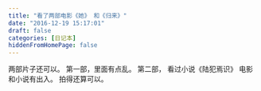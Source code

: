 ```yaml
---
title: "看了两部电影《她》 和《归来》"
date: "2016-12-19 15:17:01"
draft: false
categories: [日记本]
hiddenFromHomePage: false
---
```

两部片子还可以。
第一部，里面有点乱。 
第二部， 看过小说《陆犯焉识》  电影和小说有出入。 拍得还算可以。
